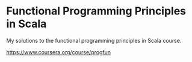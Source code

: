 Functional Programming Principles in Scala
==========================================

My solutions to the functional programming principles in Scala course.

https://www.coursera.org/course/progfun
